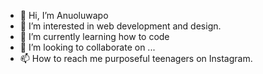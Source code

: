 - 👋 Hi, I’m Anuoluwapo
- 👀 I’m interested in web development and design.
- 🌱 I’m currently learning how to code
- 💞️ I’m looking to collaborate on ...
- 📫 How to reach me purposeful teenagers on Instagram. 

<!---
2910Mercy/2910Mercy is a ✨ special ✨ repository because its `README.md` (this file) appears on your GitHub profile.
You can click the Preview link to take a look at your changes.
--->
